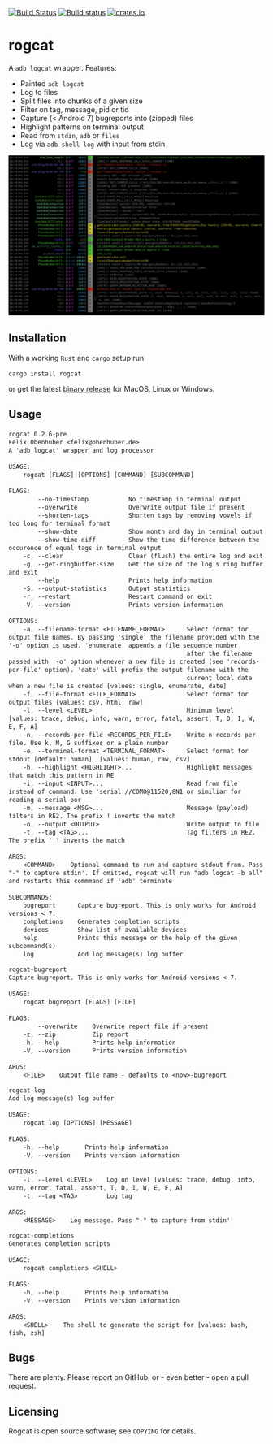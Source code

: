 [![Build Status](https://travis-ci.org/flxo/rogcat.svg)](https://travis-ci.org/flxo/rogcat)
[![Build status](https://ci.appveyor.com/api/projects/status/ng8npy7ym6l8lsy0?svg=true)](https://ci.appveyor.com/project/flxo/rogcat)
[![crates.io](https://img.shields.io/crates/v/rogcat.svg)](https://img.shields.io/crates/v/rogcat.svg)

# rogcat


A `adb logcat` wrapper. Features:

* Painted `adb logcat`
* Log to files
* Split files into chunks of a given size
* Filter on tag, message, pid or tid
* Capture (< Android 7) bugreports into (zipped) files
* Highlight patterns on terminal output
* Read from `stdin`, `adb` or `files`
* Log via `adb shell log` with input from stdin

![Screenshot](/screenshot.png)

## Installation

With a working `Rust` and `cargo` setup run

```
cargo install rogcat
```

or get the latest [binary release](https://github.com/flxo/rogcat/releases) for MacOS, Linux or Windows.

## Usage

```
rogcat 0.2.6-pre
Felix Obenhuber <felix@obenhuber.de>
A 'adb logcat' wrapper and log processor

USAGE:
    rogcat [FLAGS] [OPTIONS] [COMMAND] [SUBCOMMAND]

FLAGS:
        --no-timestamp           No timestamp in terminal output
        --overwrite              Overwrite output file if present
        --shorten-tags           Shorten tags by removing vovels if too long for terminal format
        --show-date              Show month and day in terminal output
        --show-time-diff         Show the time difference between the occurence of equal tags in terminal output
    -c, --clear                  Clear (flush) the entire log and exit
    -g, --get-ringbuffer-size    Get the size of the log's ring buffer and exit
        --help                   Prints help information
    -S, --output-statistics      Output statistics
    -r, --restart                Restart command on exit
    -V, --version                Prints version information

OPTIONS:
    -a, --filename-format <FILENAME_FORMAT>      Select format for output file names. By passing 'single' the filename provided with the '-o' option is used. 'enumerate' appends a file sequence number
                                                 after the filename passed with '-o' option whenever a new file is created (see 'records-per-file' option). 'date' will prefix the output filename with the
                                                 current local date when a new file is created [values: single, enumerate, date]
    -f, --file-format <FILE_FORMAT>              Select format for output files [values: csv, html, raw]
    -l, --level <LEVEL>                          Minimum level [values: trace, debug, info, warn, error, fatal, assert, T, D, I, W, E, F, A]
    -n, --records-per-file <RECORDS_PER_FILE>    Write n records per file. Use k, M, G suffixes or a plain number
    -e, --terminal-format <TERMINAL_FORMAT>      Select format for stdout [default: human]  [values: human, raw, csv]
    -h, --highlight <HIGHLIGHT>...               Highlight messages that match this pattern in RE
    -i, --input <INPUT>...                       Read from file instead of command. Use 'serial://COM0@11520,8N1 or similiar for reading a serial por
    -m, --message <MSG>...                       Message (payload) filters in RE2. The prefix ! inverts the match
    -o, --output <OUTPUT>                        Write output to file
    -t, --tag <TAG>...                           Tag filters in RE2. The prefix '!' inverts the match

ARGS:
    <COMMAND>    Optional command to run and capture stdout from. Pass "-" to capture stdin'. If omitted, rogcat will run "adb logcat -b all" and restarts this commmand if 'adb' terminate

SUBCOMMANDS:
    bugreport      Capture bugreport. This is only works for Android versions < 7.
    completions    Generates completion scripts
    devices        Show list of available devices
    help           Prints this message or the help of the given subcommand(s)
    log            Add log message(s) log buffer
```

```
rogcat-bugreport 
Capture bugreport. This is only works for Android versions < 7.

USAGE:
    rogcat bugreport [FLAGS] [FILE]

FLAGS:
        --overwrite    Overwrite report file if present
    -z, --zip          Zip report
    -h, --help         Prints help information
    -V, --version      Prints version information

ARGS:
    <FILE>    Output file name - defaults to <now>-bugreport
```

```
rogcat-log 
Add log message(s) log buffer

USAGE:
    rogcat log [OPTIONS] [MESSAGE]

FLAGS:
    -h, --help       Prints help information
    -V, --version    Prints version information

OPTIONS:
    -l, --level <LEVEL>    Log on level [values: trace, debug, info, warn, error, fatal, assert, T, D, I, W, E, F, A]
    -t, --tag <TAG>        Log tag

ARGS:
    <MESSAGE>    Log message. Pass "-" to capture from stdin'
```

```
rogcat-completions 
Generates completion scripts

USAGE:
    rogcat completions <SHELL>

FLAGS:
    -h, --help       Prints help information
    -V, --version    Prints version information

ARGS:
    <SHELL>    The shell to generate the script for [values: bash, fish, zsh]
```

## Bugs

There are plenty. Please report on GitHub, or - even better - open a pull request.

## Licensing

Rogcat is open source software; see ``COPYING`` for details.
